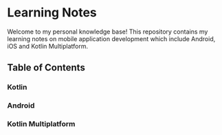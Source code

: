 
# Learning Notes
Welcome to my personal knowledge base! This repository contains my learning notes on mobile application development which include Android, iOS and Kotlin Multiplatform.

## Table of Contents

### Kotlin 

### Android

### Kotlin Multiplatform 
